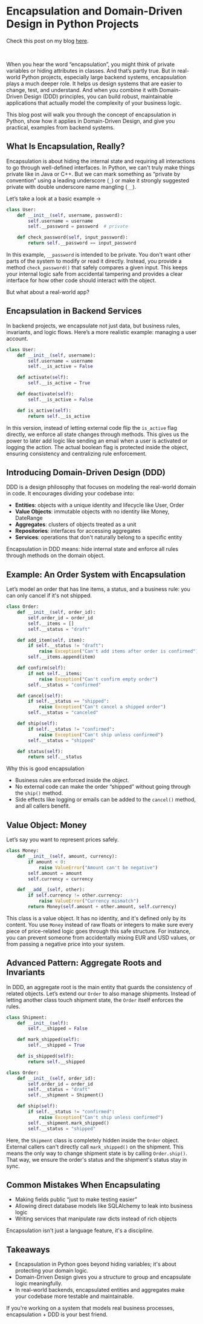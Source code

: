 # Encapsulation and Domain-Driven Design in Python Projects

Check this post on my blog [here](https://hevalhazalkurt.com/blog/encapsulation-and-domain-driven-design-in-python-projects/).

<br>

When you hear the word “encapsulation”, you might think of private variables or hiding attributes in classes. And that’s partly true. But in real-world Python projects, especially large backend systems, encapsulation plays a much deeper role. It helps us design systems that are easier to change, test, and understand. And when you combine it with Domain-Driven Design (DDD) principles, you can build robust, maintainable applications that actually model the complexity of your business logic.

This blog post will walk you through the concept of encapsulation in Python, show how it applies in Domain-Driven Design, and give you practical, examples from backend systems.

## What Is Encapsulation, Really?

Encapsulation is about hiding the internal state and requiring all interactions to go through well-defined interfaces. In Python, we can't truly make things private like in Java or C++. But we can mark something as “private by convention” using a leading underscore (`_`) or make it strongly suggested private with double underscore name mangling (`__`).

Let’s take a look at a basic example →

```python
class User:
    def __init__(self, username, password):
        self.username = username
        self.__password = password  # private

    def check_password(self, input_password):
        return self.__password == input_password
```

In this example, `__password` is intended to be private. You don't want other parts of the system to modify or read it directly. Instead, you provide a method `check_password()` that safely compares a given input. This keeps your internal logic safe from accidental tampering and provides a clear interface for how other code should interact with the object.

But what about a real-world app?

## Encapsulation in Backend Services

In backend projects, we encapsulate not just data, but business rules, invariants, and logic flows. Here’s a more realistic example: managing a user account.

```python
class User:
    def __init__(self, username):
        self.username = username
        self.__is_active = False

    def activate(self):
        self.__is_active = True

    def deactivate(self):
        self.__is_active = False

    def is_active(self):
        return self.__is_active
```

In this version, instead of letting external code flip the `is_active` flag directly, we enforce all state changes through methods. This gives us the power to later add logic like sending an email when a user is activated or logging the action. The actual boolean flag is protected inside the object, ensuring consistency and centralizing rule enforcement.

## Introducing Domain-Driven Design (DDD)

DDD is a design philosophy that focuses on modeling the real-world domain in code. It encourages dividing your codebase into:

- **Entities**: objects with a unique identity and lifecycle like User, Order
- **Value Objects**: immutable objects with no identity like Money, DateRange
- **Aggregates**: clusters of objects treated as a unit
- **Repositories**: interfaces for accessing aggregates
- **Services**: operations that don't naturally belong to a specific entity

Encapsulation in DDD means: hide internal state and enforce all rules through methods on the domain object.

## Example: An Order System with Encapsulation

Let’s model an order that has line items, a status, and a business rule: you can only cancel if it's not shipped.

```python
class Order:
    def __init__(self, order_id):
        self.order_id = order_id
        self.__items = []
        self.__status = "draft"

    def add_item(self, item):
        if self.__status != "draft":
            raise Exception("Can't add items after order is confirmed")
        self.__items.append(item)

    def confirm(self):
        if not self.__items:
            raise Exception("Can't confirm empty order")
        self.__status = "confirmed"

    def cancel(self):
        if self.__status == "shipped":
            raise Exception("Can't cancel a shipped order")
        self.__status = "canceled"

    def ship(self):
        if self.__status != "confirmed":
            raise Exception("Can't ship unless confirmed")
        self.__status = "shipped"

    def status(self):
        return self.__status
```

Why this is good encapsulation

- Business rules are enforced inside the object.
- No external code can make the order “shipped” without going through the `ship()` method.
- Side effects like logging or emails can be added to the `cancel()` method, and all callers benefit.

## Value Object: Money

Let’s say you want to represent prices safely.

```python
class Money:
    def __init__(self, amount, currency):
        if amount < 0:
            raise ValueError("Amount can't be negative")
        self.amount = amount
        self.currency = currency

    def __add__(self, other):
        if self.currency != other.currency:
            raise ValueError("Currency mismatch")
        return Money(self.amount + other.amount, self.currency)
```

This class is a value object. It has no identity, and it's defined only by its content. You use `Money` instead of raw floats or integers to make sure every piece of price-related logic goes through this safe structure. For instance, you can prevent someone from accidentally mixing EUR and USD values, or from passing a negative price into your system.

## Advanced Pattern: Aggregate Roots and Invariants

In DDD, an aggregate root is the main entity that guards the consistency of related objects. Let’s extend our `Order` to also manage shipments. Instead of letting another class touch shipment state, the `Order` itself enforces the rules.

```python
class Shipment:
    def __init__(self):
        self.__shipped = False

    def mark_shipped(self):
        self.__shipped = True

    def is_shipped(self):
        return self.__shipped

class Order:
    def __init__(self, order_id):
        self.order_id = order_id
        self.__status = "draft"
        self.__shipment = Shipment()

    def ship(self):
        if self.__status != "confirmed":
            raise Exception("Can't ship unless confirmed")
        self.__shipment.mark_shipped()
        self.__status = "shipped"
```

Here, the `Shipment` class is completely hidden inside the `Order` object. External callers can't directly call `mark_shipped()` on the shipment. This means the only way to change shipment state is by calling `Order.ship()`. That way, we ensure the order's status and the shipment's status stay in sync.

## Common Mistakes When Encapsulating

- Making fields public “just to make testing easier”
- Allowing direct database models like SQLAlchemy to leak into business logic
- Writing services that manipulate raw dicts instead of rich objects

Encapsulation isn't just a language feature, it's a discipline.

## Takeaways

- Encapsulation in Python goes beyond hiding variables; it's about protecting your domain logic.
- Domain-Driven Design gives you a structure to group and encapsulate logic meaningfully.
- In real-world backends, encapsulated entities and aggregates make your codebase more testable and maintainable.

If you're working on a system that models real business processes, encapsulation + DDD is your best friend.